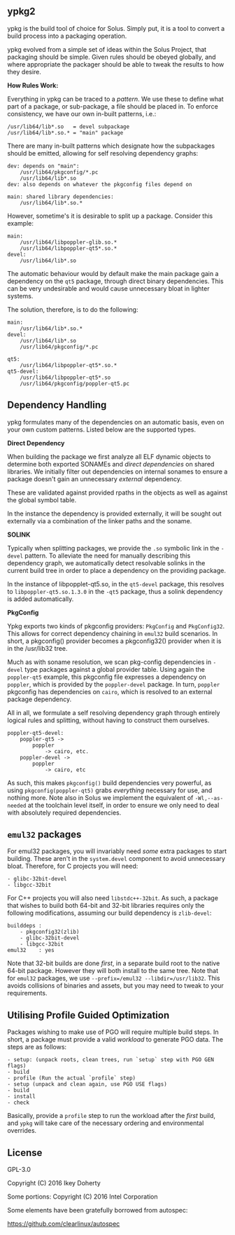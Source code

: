 ypkg2
-----

ypkg is the build tool of choice for Solus. Simply put, it is a tool to convert a build process into a packaging operation.

ypkg evolved from a simple set of ideas within the Solus Project, that packaging should be simple. Given rules should be obeyed globally, and where appropriate the packager should be able to tweak the results to how they desire.

**How Rules Work:**

Everything in ypkg can be traced to a *pattern*. We use these to define what part of a package, or sub-package, a file should be placed in. To enforce consistency, we have our own in-built patterns, i.e.:

    /usr/lib64/lib*.so   = devel subpackage
    /usr/lib64/lib*.so.* = "main" package

There are many in-built patterns which designate how the subpackages should be emitted, allowing for self resolving dependency graphs:

    dev: depends on "main":
        /usr/lib64/pkgconfig/*.pc
        /usr/lib64/lib*.so
    dev: also depends on whatever the pkgconfig files depend on

    main: shared library dependencies:
        /usr/lib64/lib*.so.*

However, sometime's it is desirable to split up a package. Consider this example:

    main:
        /usr/lib64/libpoppler-glib.so.*
        /usr/lib64/libpoppler-qt5*.so.*
    devel:
        /usr/lib64/lib*.so

The automatic behaviour would by default make the main package gain a dependency on the `qt5` package, through direct binary dependencies. This can be very undesirable and would cause unnecessary bloat in lighter systems.

The solution, therefore, is to do the following:

    main:
        /usr/lib64/lib*.so.*
    devel:
        /usr/lib64/lib*.so
        /usr/lib64/pkgconfig/*.pc

    qt5:
        /usr/lib64/libpoppler-qt5*.so.*
    qt5-devel:
        /usr/lib64/libpoppler-qt5*.so
        /usr/lib64/pkgconfig/poppler-qt5.pc

Dependency Handling
-------------------

ypkg formulates many of the dependencies on an automatic basis, even on your own custom patterns. Listed below are the supported types.

**Direct Dependency**

When building the package we first analyze all ELF dynamic objects to determine both exported SONAMEs and _direct dependencies_ on shared libraries. We initially filter out dependencies on internal sonames to ensure a package doesn't gain an unnecessary *external* dependency.

These are validated against provided rpaths in the objects as well as against the global symbol table.

In the instance the dependency is provided externally, it will be sought out externally via a combination of the linker paths and the soname.

**SOLINK**

Typically when splitting packages, we provide the `.so` symbolic link in the `-devel` pattern. To alleviate the need for manually describing this dependency graph, we automatically detect resolvable solinks in the current build tree in order to place a dependency on the providing package.

In the instance of libpopplet-qt5.so, in the `qt5-devel` package, this resolves to `libpoppler-qt5.so.1.3.0` in the `-qt5` package, thus a solink dependency is added automatically.

**PkgConfig**

Ypkg exports two kinds of pkgconfig providers: `PkgConfig` and `PkgConfig32`. This allows for correct dependency chaining in `emul32` build scenarios. In short, a pkgconfig() provider becomes a pkgconfig32() provider when it is in the /usr/lib32 tree.

Much as with soname resolution, we scan pkg-config dependencies in `-devel` type packages against a global provider table. Using again the `poppler-qt5` example, this pkgconfig file expresses a dependency on `poppler`, which is provided by the `poppler-devel` package. In turn, `poppler` pkgconfig has dependencies on `cairo`, which is resolved to an external package dependency.

All in all, we formulate a self resolving dependency graph through entirely logical rules and splitting, without having to construct them ourselves.

    poppler-qt5-devel:
        poppler-qt5 ->
            poppler
                -> cairo, etc.
        poppler-devel ->
            poppler
                -> cairo, etc

As such, this makes `pkgconfig()` build dependencies very powerful, as using `pkgconfig(poppler-qt5)` grabs *everything* necessary for use, and nothing more. Note also in Solus we implement the equivalent of `-Wl,--as-needed` at the toolchain level itself, in order to ensure we only need to deal with absolutely required dependencies.

`emul32` packages
-----------------

For emul32 packages, you will invariably need *some* extra packages to start building. These aren't in the `system.devel` component to avoid unnecessary bloat. Therefore, for C projects you will need:

    - glibc-32bit-devel
    - libgcc-32bit

For C++ projects you will also need `libstdc++-32bit`. As such, a package that wishes to build both 64-bit and 32-bit libraries requires only the following modifications, assuming our build dependency is `zlib-devel`:

    builddeps :
        - pkgconfig32(zlib)
        - glibc-32bit-devel
        - libgcc-32bit
    emul32    : yes

Note that 32-bit builds are done *first*, in a separate build root to the native 64-bit package. However they will both install to the same tree. Note that for `emul32` packages, we use `--prefix=/emul32 --libdir=/usr/lib32`. This avoids collisions of binaries and assets, but you may need to tweak to your requirements.

Utilising Profile Guided Optimization
-------------------------------------

Packages wishing to make use of PGO will require multiple build steps. In short, a package must provide a valid *workload* to generate PGO data. The steps are as follows:

    - setup: (unpack roots, clean trees, run `setup` step with PGO GEN flags)
    - build
    - profile (Run the actual `profile` step)
    - setup (unpack and clean again, use PGO USE flags)
    - build
    - install
    - check

Basically, provide a `profile` step to run the workload after the *first* build, and `ypkg` will take care of the necessary ordering and environmental overrides.

License
-------

GPL-3.0

Copyright (C) 2016 Ikey Doherty

Some portions: Copyright (C) 2016 Intel Corporation

Some elements have been gratefully borrowed from autospec:

https://github.com/clearlinux/autospec
